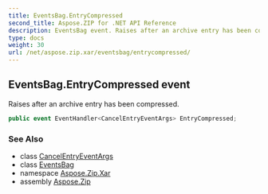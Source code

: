 ```yaml
---
title: EventsBag.EntryCompressed
second_title: Aspose.ZIP for .NET API Reference
description: EventsBag event. Raises after an archive entry has been compressed
type: docs
weight: 30
url: /net/aspose.zip.xar/eventsbag/entrycompressed/
---
```

## EventsBag.EntryCompressed event

Raises after an archive entry has been compressed.

```csharp
public event EventHandler<CancelEntryEventArgs> EntryCompressed;
```

### See Also

* class [CancelEntryEventArgs](../../cancelentryeventargs/)
* class [EventsBag](../)
* namespace [Aspose.Zip.Xar](../../eventsbag/)
* assembly [Aspose.Zip](../../../)



